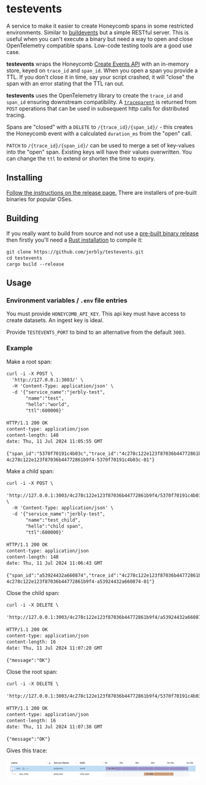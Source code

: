 # testevents

A service to make it easier to create Honeycomb spans in some restricted environments. Similar to [buildevents](https://github.com/honeycombio/buildevents/tree/main) but a simple RESTful server. This is useful when you can't execute a binary but need a way to open and close OpenTelemetry compatible spans. Low-code testing tools are a good use case.

**testevents** wraps the Honeycomb [Create Events API](https://docs.honeycomb.io/api/tag/Events#operation/createEvents) with an in-memory store, keyed on `trace_id` and `span_id`. When you open a span you provide a TTL. If you don't close it in time, say your script crashed, it will "close" the span with an error stating that the TTL ran out.

**testevents** uses the OpenTelemetry library to create the `trace_id` and `span_id` ensuring downstream compatibility. A [`traceparent`](https://www.w3.org/TR/trace-context/#traceparent-header-field-values) is returned from `POST` operations that can be used in subsequent http calls for distributed tracing.

Spans are "closed" with a `DELETE` to `/{trace_id}/{span_id}/` - this creates the Honeycomb event with a calculated `duration_ms` from the "open" call.

`PATCH` to `/{trace_id}/{span_id}/` can be used to merge a set of key-values into the "open" span. Existing keys will have their values overwritten. You can change the `ttl` to extend or shorten the time to expiry.

## Installing

[Follow the instructions on the release page.](https://github.com/jerbly/testevents/releases) There are installers of pre-built binaries for popular OSes.

## Building

If you really want to build from source and not use a [pre-built binary release](https://github.com/jerbly/testevents/releases) then firstly you'll need a
[Rust installation](https://www.rust-lang.org/) to compile it:

```shell
git clone https://github.com/jerbly/testevents.git
cd testevents
cargo build --release
```

## Usage

### Environment variables / `.env` file entries

You must provide `HONEYCOMB_API_KEY`. This api key must have access to create datasets. An ingest key is ideal.

Provide `TESTEVENTS_PORT` to bind to an alternative from the default `3003`.

### Example

Make a root span:

```shell
curl -i -X POST \
  'http://127.0.0.1:3003/' \                                                        
  -H 'Content-Type: application/json' \
  -d '{"service_name":"jerbly-test",
       "name":"test",
       "hello":"world",     
       "ttl":600000}'

HTTP/1.1 200 OK
content-type: application/json
content-length: 148
date: Thu, 11 Jul 2024 11:05:55 GMT

{"span_id":"5370f70191c4b03c","trace_id":"4c278c122e123f87036b44772861b9f4","traceparent":"00-4c278c122e123f87036b44772861b9f4-5370f70191c4b03c-01"}
```

Make a child span:

```shell
curl -i -X POST \
  'http://127.0.0.1:3003/4c278c122e123f87036b44772861b9f4/5370f70191c4b03c/' \
  -H 'Content-Type: application/json' \
  -d '{"service_name":"jerbly-test",
       "name":"test_child", 
       "hello":"child span",
       "ttl":600000}'

HTTP/1.1 200 OK
content-type: application/json
content-length: 148
date: Thu, 11 Jul 2024 11:06:43 GMT

{"span_id":"a53924432a660874","trace_id":"4c278c122e123f87036b44772861b9f4","traceparent":"00-4c278c122e123f87036b44772861b9f4-a53924432a660874-01"}
```

Close the child span:

```shell
curl -i -X DELETE \ 
  'http://127.0.0.1:3003/4c278c122e123f87036b44772861b9f4/a53924432a660874/'  
  
HTTP/1.1 200 OK
content-type: application/json
content-length: 16
date: Thu, 11 Jul 2024 11:07:20 GMT

{"message":"OK"}
```

Close the root span:

```shell
curl -i -X DELETE \
  'http://127.0.0.1:3003/4c278c122e123f87036b44772861b9f4/5370f70191c4b03c/'

HTTP/1.1 200 OK
content-type: application/json
content-length: 16
date: Thu, 11 Jul 2024 11:07:38 GMT

{"message":"OK"}
```

Gives this trace:

![a screenshot showing the trace](trace.png "Trace screenshot")

